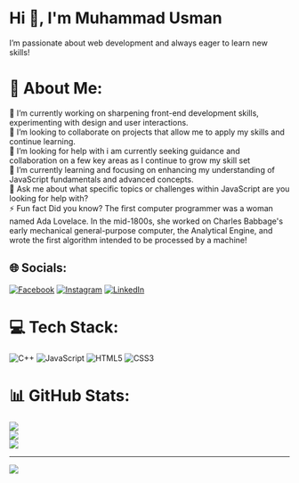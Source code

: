 # Hi 👋, I'm Muhammad Usman

I’m passionate about web development and always eager to learn new skills!

# 💫 About Me:
🔭 I’m currently working on sharpening front-end development skills, experimenting with design and user interactions.<br>👯 I’m looking to collaborate on projects that allow me to apply my skills and continue learning.<br>🤝 I’m looking for help with i am currently seeking guidance and collaboration on a few key areas as I continue to grow my skill set<br>🌱 I’m currently learning and focusing on enhancing my understanding of JavaScript fundamentals and advanced concepts.<br>💬 Ask me about what specific topics or challenges within JavaScript are you looking for help with?<br>⚡ Fun fact Did you know? The first computer programmer was a woman named Ada Lovelace. In the mid-1800s, she worked on Charles Babbage's early mechanical general-purpose computer, the Analytical Engine, and wrote the first algorithm intended to be processed by a machine!


## 🌐 Socials:
[![Facebook](https://img.shields.io/badge/Facebook-%231877F2.svg?logo=Facebook&logoColor=white)](https://facebook.com/https://www.facebook.com/profile.php?id=100075965207446) [![Instagram](https://img.shields.io/badge/Instagram-%23E4405F.svg?logo=Instagram&logoColor=white)](https://www.instagram.com/usman_abid_17/) [![LinkedIn](https://img.shields.io/badge/LinkedIn-%230077B5.svg?logo=linkedin&logoColor=white)](https://linkedin.com/in/www.linkedin.com/in/muhammad-usman-abid18) 

# 💻 Tech Stack:
![C++](https://img.shields.io/badge/c++-%2300599C.svg?style=for-the-badge&logo=c%2B%2B&logoColor=white) ![JavaScript](https://img.shields.io/badge/javascript-%23323330.svg?style=for-the-badge&logo=javascript&logoColor=%23F7DF1E) ![HTML5](https://img.shields.io/badge/html5-%23E34F26.svg?style=for-the-badge&logo=html5&logoColor=white) ![CSS3](https://img.shields.io/badge/css3-%231572B6.svg?style=for-the-badge&logo=css3&logoColor=white)
# 📊 GitHub Stats:
![](https://github-readme-stats.vercel.app/api?username=muhammadusmanabid&theme=transparent&hide_border=false&include_all_commits=false&count_private=false)<br/>
![](https://github-readme-streak-stats.herokuapp.com/?user=muhammadusmanabid&theme=transparent&hide_border=false)<br/>
![](https://github-readme-stats.vercel.app/api/top-langs/?username=muhammadusmanabid&theme=transparent&hide_border=false&include_all_commits=false&count_private=false&layout=compact)

---
[![](https://visitcount.itsvg.in/api?id=muhammadusmanabid&icon=10&color=0)](https://visitcount.itsvg.in)

<!-- Proudly created with GPRM ( https://gprm.itsvg.in ) -->
